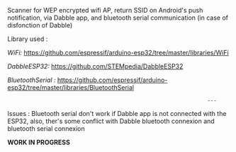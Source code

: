 Scanner for WEP encrypted wifi AP, return SSID on Android's push notification, via Dabble app, and bluetooth serial communication (in case of disfonction of Dabble)


Library used :

_WiFi:_                 https://github.com/espressif/arduino-esp32/tree/master/libraries/WiFi

_DabbleESP32:_          https://github.com/STEMpedia/DabbleESP32

_BluetoothSerial :_     https://github.com/espressif/arduino-esp32/tree/master/libraries/BluetoothSerial



                                                                   ---
Issues : Bluetooth serial don't work if Dabble app is not connected with the ESP32, also, ther's some conflict with Dabble bluetooth connexion and bluetooth serial connexion 

**WORK IN PROGRESS**
